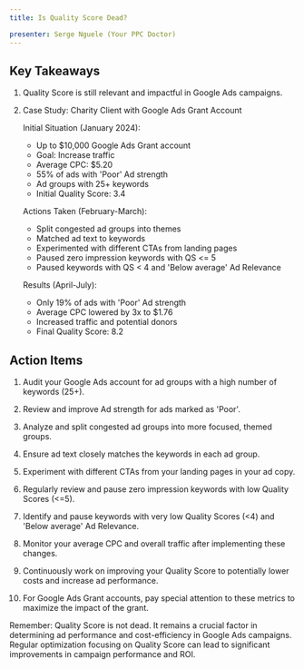 ```yaml
---
title: Is Quality Score Dead?

presenter: Serge Nguele (Your PPC Doctor)
---
```

## Key Takeaways

1. Quality Score is still relevant and impactful in Google Ads campaigns.

2. Case Study: Charity Client with Google Ads Grant Account

   Initial Situation (January 2024):
   - Up to $10,000 Google Ads Grant account
   - Goal: Increase traffic
   - Average CPC: $5.20
   - 55% of ads with 'Poor' Ad strength
   - Ad groups with 25+ keywords
   - Initial Quality Score: 3.4

   Actions Taken (February-March):
   - Split congested ad groups into themes
   - Matched ad text to keywords
   - Experimented with different CTAs from landing pages
   - Paused zero impression keywords with QS <= 5
   - Paused keywords with QS < 4 and 'Below average' Ad Relevance

   Results (April-July):
   - Only 19% of ads with 'Poor' Ad strength
   - Average CPC lowered by 3x to $1.76
   - Increased traffic and potential donors
   - Final Quality Score: 8.2

## Action Items

1. Audit your Google Ads account for ad groups with a high number of keywords (25+).

2. Review and improve Ad strength for ads marked as 'Poor'.

3. Analyze and split congested ad groups into more focused, themed groups.

4. Ensure ad text closely matches the keywords in each ad group.

5. Experiment with different CTAs from your landing pages in your ad copy.

6. Regularly review and pause zero impression keywords with low Quality Scores (<=5).

7. Identify and pause keywords with very low Quality Scores (<4) and 'Below average' Ad Relevance.

8. Monitor your average CPC and overall traffic after implementing these changes.

9. Continuously work on improving your Quality Score to potentially lower costs and increase ad performance.

10. For Google Ads Grant accounts, pay special attention to these metrics to maximize the impact of the grant.

Remember: Quality Score is not dead. It remains a crucial factor in determining ad performance and cost-efficiency in Google Ads campaigns. Regular optimization focusing on Quality Score can lead to significant improvements in campaign performance and ROI.
